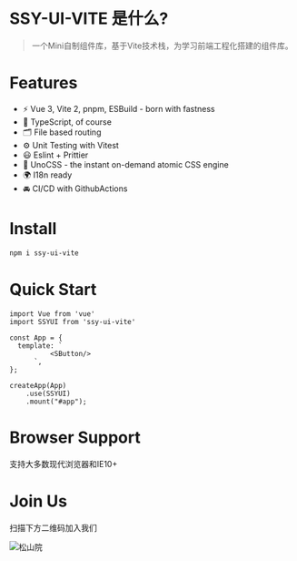 # SSY-UI-VITE 是什么?
> 一个Mini自制组件库，基于Vite技术栈，为学习前端工程化搭建的组件库。

# Features
- ⚡️ Vue 3, Vite 2, pnpm, ESBuild - born with fastness
- 🦾 TypeScript, of course
- 🗂 File based routing
- ⚙️ Unit Testing with Vitest
- 😃 Eslint + Prittier
- 🎨 UnoCSS - the instant on-demand atomic CSS engine
- 🌍 I18n ready
- 🚘 CI/CD with GithubActions

# Install
```bash
npm i ssy-ui-vite
```

# Quick Start
```vue
import Vue from 'vue'
import SSYUI from 'ssy-ui-vite'

const App = {
  template: `
          <SButton/>
      `,
};

createApp(App)
    .use(SSYUI)
    .mount("#app");
```


# Browser Support

支持大多数现代浏览器和IE10+

# Join Us

扫描下方二维码加入我们

![松山院](https://mqxu-upload.oss-cn-hangzhou.aliyuncs.com/2022-12-28-IMG_5854.JPG)
